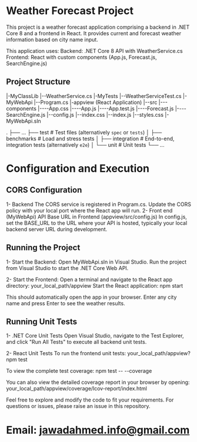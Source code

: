 # Weather Forecast Project
This project is a weather forecast application comprising a backend in .NET Core 8 and a frontend in React. It provides current and forecast weather information based on city name input.

This application uses:
Backend: .NET Core 8 API with WeatherService.cs
Frontend: React with custom components (App.js, Forecast.js, SearchEngine.js)

## Project Structure
|-MyClassLib
|--WeatherService.cs
|-MyTests
|--WeatherServiceTest.cs
|-MyWebApi
|--Program.cs
|-appview (React Application)
|--src
|---components
|----App.css
|----App.js
|----App.test.js
|----Forecast.js
|----SearchEngine.js
|--config.js
|--index.css
|--index.js
|--styles.css
|-MyWebApi.sln

  .
    ├── ...
    ├── test                    # Test files (alternatively `spec` or `tests`)
    │   ├── benchmarks          # Load and stress tests
    │   ├── integration         # End-to-end, integration tests (alternatively `e2e`)
    │   └── unit                # Unit tests
    └── ...


# Configuration and Execution

## CORS Configuration
 1- Backend
    The CORS service is registered in Program.cs. Update the CORS policy with your local port where the React app will run.
 2- Front end (MyWebApi)
   API Base URL in Frontend (appview/src/config.js)
   In config.js, set the BASE_URL to the URL where your API is hosted, typically your local backend server URL during development.

## Running the Project
1- Start the Backend:
   Open MyWebApi.sln in Visual Studio.
   Run the project from Visual Studio to start the .NET Core Web API.

2- Start the Frontend:
   Open a terminal and navigate to the React app directory:  your_local_path/appview
   Start the React application: npm start
   
   This should automatically open the app in your browser. Enter any city name and press Enter to see the weather results.
   
## Running Unit Tests
1- .NET Core Unit Tests
   Open Visual Studio, navigate to the Test Explorer, and click "Run All Tests" to execute all backend unit tests.

2- React Unit Tests
   To run the frontend unit tests: your_local_path/appview? npm test
   
   To view the complete test coverage: npm test -- --coverage

   You can also view the detailed coverage report in your browser by opening:
   your_local_path/appview/coverage/lcov-report/index.html   

Feel free to explore and modify the code to fit your requirements. For questions or issues, please raise an issue in this repository.
# Email: jawadahmed.info@gmail.com
